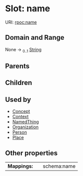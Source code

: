 
# Slot: name




URI: [rpoc:name](https://pub.tech/schema/rpoc/name)


## Domain and Range

None &#8594;  <sub>0..1</sub> [String](types/String.md)

## Parents


## Children


## Used by

 * [Concept](Concept.md)
 * [Context](Context.md)
 * [NamedThing](NamedThing.md)
 * [Organization](Organization.md)
 * [Person](Person.md)
 * [Place](Place.md)

## Other properties

|  |  |  |
| --- | --- | --- |
| **Mappings:** | | schema:name |

